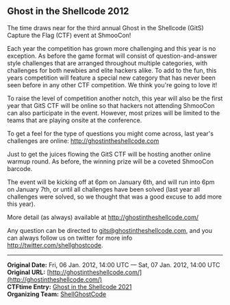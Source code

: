 ## Ghost in the Shellcode 2012

The time draws near for the third annual Ghost in the Shellcode (GitS) Capture the Flag (CTF) event at ShmooCon!

Each year the competition has grown more challenging and this year is no exception. As before the game format will consist of question-and-answer style challenges that are arranged throughout multiple categories, with challenges for both newbies and elite hackers alike. To add to the fun, this years competition will feature a special new category that has never been seen before in any other CTF competition. We think you're going to love it!

To raise the level of competition another notch, this year will also be the first year that GitS CTF will be online so that hackers not attending ShmooCon can also participate in the event. However, most prizes will be limited to the teams that are playing onsite at the conference.

To get a feel for the type of questions you might come across, last year's challenges are online: http://ghostintheshellcode.com

Just to get the juices flowing the GitS CTF will be hosting another online warmup round. As before, the winning prize will be a coveted ShmooCon barcode.

The event will be kicking off at 6pm on January 6th, and will run into 6pm on January 7th, or until all challenges have been solved (last year all challenges were solved, so we thought that was a good excuse
to add more this year).

More detail (as always) available at http://ghostintheshellcode.com/

Any question can be directed to gits@ghostintheshellcode.com, and you can always follow us on twitter for more info http://twitter.com/shellghostcode.

---
**Original Date:** Fri, 06 Jan. 2012, 14:00 UTC — Sat, 07 Jan. 2012, 14:00 UTC<br>
**Original URL:** [http://ghostintheshellcode.com/](http://ghostintheshellcode.com/)<br>
**CTFtime Entry:** [Ghost in the Shellcode 2021](https://ctftime.org/event/27/)<br>
**Organizing Team:** [ShellGhostCode](https://twitter.com/ShellGhostCode)